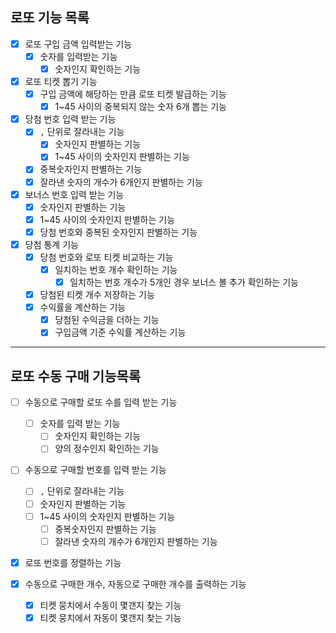 ## 로또 기능 목록
- [x] 로또 구입 금액 입력받는 기능
    - [x] 숫자를 입력받는 기능
        - [x] 숫자인지 확인하는 기능
            
- [x] 로또 티켓 뽑기 기능
    - [x] 구입 금액에 해당하는 만큼 로또 티켓 발급하는 기능
        - [x] 1~45 사이의 중복되지 않는 숫자 6개 뽑는 기능 
    
- [x] 당첨 번호 입력 받는 기능
    - [x] `,` 단위로 잘라내는 기능
        - [x] 숫자인지 판별하는 기능
        - [x] 1~45 사이의 숫자인지 판별하는 기능
    - [x] 중복숫자인지 판별하는 기능
    - [x] 잘라낸 숫자의 개수가 6개인지 판별하는 기능

- [x] 보너스 번호 입력 받는 기능
    - [x] 숫자인지 판별하는 기능
    - [x] 1~45 사이의 숫자인지 판별하는 기능
    - [x] 당첨 번호와 중복된 숫자인지 판별하는 기능

- [x] 당첨 통계 기능
    - [x] 당첨 번호와 로또 티켓 비교하는 기능 
        - [x] 일치하는 번호 개수 확인하는 기능
            - [x] 일치하는 번호 개수가 5개인 경우 보너스 볼 추가 확인하는 기능
    - [x] 당첨된 티켓 개수 저장하는 기능
    - [x] 수익률을 계산하는 기능
        - [x] 당첨된 수익금을 더하는 기능
        - [x] 구입금액 기준 수익률 계산하는 기능
    
---

## 로또 수동 구매 기능목록

- [ ] 수동으로 구매할 로또 수를 입력 받는 기능
    - [ ] 숫자를 입력 받는 기능
        - [ ] 숫자인지 확인하는 기능
        - [ ] 양의 정수인지 확인하는 기능
    
- [ ] 수동으로 구매할 번호를 입력 받는 기능
  - [ ] `,` 단위로 잘라내는 기능
  - [ ] 숫자인지 판별하는 기능
  - [ ] 1~45 사이의 숫자인지 판별하는 기능
    - [ ] 중복숫자인지 판별하는 기능
    - [ ] 잘라낸 숫자의 개수가 6개인지 판별하는 기능
    
- [x] 로또 번호를 정렬하는 기능
    
- [x] 수동으로 구매한 개수, 자동으로 구매한 개수를 출력하는 기능
    - [x] 티켓 뭉치에서 수동이 몇갠지 찾는 기능
    - [x] 티켓 뭉치에서 자동이 몇갠지 찾는 기능